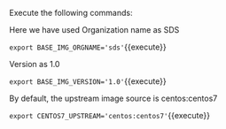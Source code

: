 Execute the following commands:

Here we have used
Organization name as SDS

`export BASE_IMG_ORGNAME='sds'`{{execute}}

Version as 1.0

`export BASE_IMG_VERSION='1.0'`{{execute}}

By default, the upstream image source is centos:centos7

`export CENTOS7_UPSTREAM='centos:centos7'`{{execute}}

